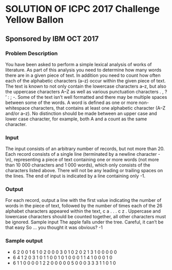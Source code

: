 # SOLUTION OF ICPC 2017 Challenge Yellow Ballon
## Sponsored by IBM OCT 2017

### Problem Description
You have been asked to perform a simple lexical analysis of works of 
literature. As part of this analysis
you need to determine how many words there are in a given piece of text. 
In addition you need to
count how often each of the alphabetic characters (a–z) occur within the 
given piece of text. The text
is known to not only contain the lowercase characters a–z, but also the 
uppercase characters A–Z as
well as various punctuation characters . , ? ’ : ; -. Some of the text 
isn’t well formatted and there
may be multiple spaces between some of the words.
A word is defined as one or more non-whitespace characters, that 
contains at least one alphabetic
character (A–Z and/or a–z).
No distinction should be made between an upper case and lower case 
character, for example, both A
and a count as the same character.

### Input
The input consists of an arbitrary number of records, but not more than 
20.
Each record consists of a single line (terminated by a newline character - \n), representing a piece of
text containing one or more words (not more than 10 000 characters and 1 
000 words), which only
consists of the characters listed above. There will not be any leading 
or trailing spaces on the lines.
The end of input is indicated by a line containing only -1.

### Output
For each record, output a line with the first value indicating the 
number of words in the piece of text,
followed by the number of times each of the 26 alphabet characters 
appeared within the text, c a . . . c z .
Uppercase and lowercase characters should be counted together, all other 
characters must be ignored.
Sample input
The apple falls under the tree.
Careful, it can’t be that easy
So ... you thought it was obvious?
-1
### Sample output
- 6 2 0 0 1 6 1 0 2 0 0 0 3 0 1 0 2 0 2 1 3 1 0 0 0 0 0
- 6 4 1 2 0 3 1 0 1 1 0 0 1 0 1 0 0 0 1 1 4 1 0 0 0 1 0
- 6 1 1 0 0 0 0 1 2 2 0 0 0 0 0 5 0 0 0 3 3 3 1 1 0 1 0
